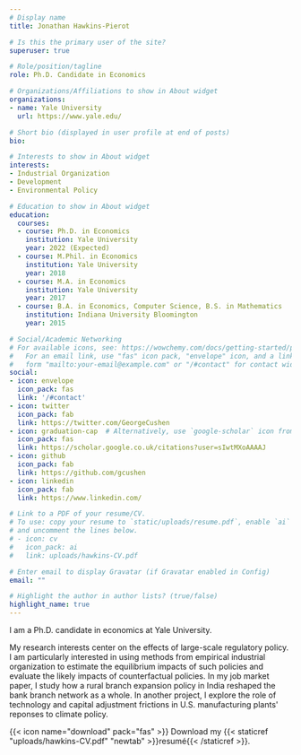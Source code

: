 ```yaml
---
# Display name
title: Jonathan Hawkins-Pierot

# Is this the primary user of the site?
superuser: true

# Role/position/tagline
role: Ph.D. Candidate in Economics

# Organizations/Affiliations to show in About widget
organizations:
- name: Yale University
  url: https://www.yale.edu/

# Short bio (displayed in user profile at end of posts)
bio: 

# Interests to show in About widget
interests:
- Industrial Organization
- Development
- Environmental Policy

# Education to show in About widget
education:
  courses:
  - course: Ph.D. in Economics
    institution: Yale University
    year: 2022 (Expected)
  - course: M.Phil. in Economics
    institution: Yale University
    year: 2018
  - course: M.A. in Economics
    institution: Yale University
    year: 2017
  - course: B.A. in Economics, Computer Science, B.S. in Mathematics
    institution: Indiana University Bloomington
    year: 2015

# Social/Academic Networking
# For available icons, see: https://wowchemy.com/docs/getting-started/page-builder/#icons
#   For an email link, use "fas" icon pack, "envelope" icon, and a link in the
#   form "mailto:your-email@example.com" or "/#contact" for contact widget.
social:
- icon: envelope
  icon_pack: fas
  link: '/#contact'
- icon: twitter
  icon_pack: fab
  link: https://twitter.com/GeorgeCushen
- icon: graduation-cap  # Alternatively, use `google-scholar` icon from `ai` icon pack
  icon_pack: fas
  link: https://scholar.google.co.uk/citations?user=sIwtMXoAAAAJ
- icon: github
  icon_pack: fab
  link: https://github.com/gcushen
- icon: linkedin
  icon_pack: fab
  link: https://www.linkedin.com/

# Link to a PDF of your resume/CV.
# To use: copy your resume to `static/uploads/resume.pdf`, enable `ai` icons in `params.toml`, 
# and uncomment the lines below.
# - icon: cv
#   icon_pack: ai
#   link: uploads/hawkins-CV.pdf

# Enter email to display Gravatar (if Gravatar enabled in Config)
email: ""

# Highlight the author in author lists? (true/false)
highlight_name: true
---
```

I am a Ph.D. candidate in economics at Yale University. 

My research interests center on the effects of large-scale regulatory policy. I am particularly interested in using methods from empirical industrial organization to estimate the equilibrium impacts of such policies and evaluate the likely impacts of counterfactual policies. In my job market paper, I study how a rural branch expansion policy in India reshaped the bank branch network as a whole. In another project, I explore the role of technology and capital adjustment frictions in U.S. manufacturing plants' reponses to climate policy. 

{{< icon name="download" pack="fas" >}} Download my {{< staticref "uploads/hawkins-CV.pdf" "newtab" >}}resumé{{< /staticref >}}.
